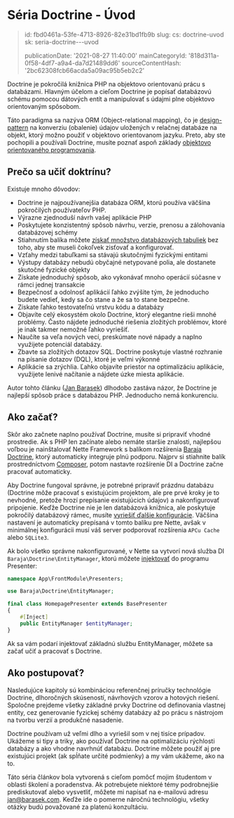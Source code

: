Séria Doctrine - Úvod
=====================

> id: fbd0461a-53fe-4713-8926-82e31bd1fb9b
> slug:
> 	cs: doctrine-uvod
> 	sk: seria-doctrine---uvod
> 
> publicationDate: '2021-08-27 11:40:00'
> mainCategoryId: '818d311a-0f58-4df7-a9a4-da7d21489dd6'
> sourceContentHash: '2bc62308fcb66acda5a09ac95b5eb2c2'

Doctrine je pokročilá knižnica PHP na objektovo orientovanú prácu s databázami. Hlavným účelom a cieľom Doctrine je popísať databázovú schému pomocou dátových entít a manipulovať s údajmi plne objektovo orientovaným spôsobom.

Táto paradigma sa nazýva ORM (Object-relational mapping), čo je [design-pattern](/design-patterns) na konverziu (obalenie) údajov uložených v relačnej databáze na objekt, ktorý možno použiť v objektovo orientovanom jazyku. Preto, aby ste pochopili a používali Doctrine, musíte poznať aspoň základy [objektovo orientovaného programovania](/oop).

Prečo sa učiť doktrínu?
------------------------

Existuje mnoho dôvodov:

- Doctrine je najpoužívanejšia databáza ORM, ktorú používa väčšina pokročilých používateľov PHP.
- Výrazne zjednoduší návrh vašej aplikácie PHP
- Poskytujete konzistentný spôsob návrhu, verzie, prenosu a zálohovania databázovej schémy
- Stiahnutím balíka môžete [získať množstvo databázových tabuliek](https://github.com/baraja-core/shop-product) bez toho, aby ste museli čokoľvek zisťovať a konfigurovať.
- Vzťahy medzi tabuľkami sa stávajú skutočnými fyzickými entitami
- Výstupy databázy nebudú obyčajné netypované polia, ale dostanete skutočné fyzické objekty
- Získate jednoduchý spôsob, ako vykonávať mnoho operácií súčasne v rámci jednej transakcie
- Bezpečnosť a odolnosť aplikácií ľahko zvýšite tým, že jednoducho budete vedieť, kedy sa čo stane a že sa to stane bezpečne.
- Získate ľahko testovateľnú vrstvu kódu a databázy
- Objavíte celý ekosystém okolo Doctrine, ktorý elegantne rieši mnohé problémy. Často nájdete jednoduché riešenia zložitých problémov, ktoré je inak takmer nemožné ľahko vyriešiť.
- Naučíte sa veľa nových vecí, preskúmate nové nápady a naplno využijete potenciál databázy.
- Zbavte sa zložitých dotazov SQL. Doctrine poskytuje vlastné rozhranie na písanie dotazov (DQL), ktoré je veľmi výkonné
- Aplikácie sa zrýchlia. Ľahko objavíte priestor na optimalizáciu aplikácie, využijete lenivé načítanie a nájdete úzke miesta aplikácie.

Autor tohto článku ([Jan Barasek](https://baraja.cz)) dlhodobo zastáva názor, že Doctrine je najlepší spôsob práce s databázou PHP. Jednoducho nemá konkurenciu.

Ako začať?
----------

Skôr ako začnete naplno používať Doctrine, musíte si pripraviť vhodné prostredie. Ak s PHP len začínate alebo nemáte staršie znalosti, najlepšou voľbou je nainštalovať Nette Framework s balíkom rozšírenia [Baraja Doctrine](https://github.com/baraja-core/doctrine), ktorý automaticky integruje plnú podporu. Najprv si stiahnite balík prostredníctvom [Composer](/composer), potom nastavte rozšírenie DI a Doctrine začne pracovať automaticky.

Aby Doctrine fungoval správne, je potrebné pripraviť prázdnu databázu (Doctrine môže pracovať s existujúcim projektom, ale pre prvé kroky je to nevhodné, pretože hrozí prepísanie existujúcich údajov) a nakonfigurovať pripojenie. Keďže Doctrine nie je len databázová knižnica, ale poskytuje pokročilý databázový rámec, musíte [vyriešiť ďalšie konfigurácie](/configure-connections-with-baraja-doctrine). Väčšina nastavení je automaticky prepísaná v tomto balíku pre Nette, avšak v minimálnej konfigurácii musí váš server podporovať rozšírenia `APCu Cache` alebo `SQLite3`.

Ak bolo všetko správne nakonfigurované, v Nette sa vytvorí nová služba DI `Baraja\Doctrine\EntityManager`, ktorú môžete [injektovať](https://doc.nette.org/cs/3.1/di-usage) do programu Presenter:

```php
namespace App\FrontModule\Presenters;

use Baraja\Doctrine\EntityManager;

final class HomepagePresenter extends BasePresenter
{
	#[Inject]
	public EntityManager $entityManager;
}
```

Ak sa vám podarí injektovať základnú službu EntityManager, môžete sa začať učiť a pracovať s Doctrine.

Ako postupovať?
--------

Nasledujúce kapitoly sú kombináciou referenčnej príručky technológie Doctrine, dlhoročných skúseností, návrhových vzorov a hotových riešení. Spoločne prejdeme všetky základné prvky Doctrine od definovania vlastnej entity, cez generovanie fyzickej schémy databázy až po prácu s nástrojom na tvorbu verzií a produkčné nasadenie.

Doctrine používam už veľmi dlho a vyriešil som v nej tisíce prípadov. Ukážeme si tipy a triky, ako používať Doctrine na optimalizáciu rýchlosti databázy a ako vhodne navrhnúť databázu. Doctrine môžete použiť aj pre existujúci projekt (ak spĺňate určité podmienky) a my vám ukážeme, ako na to.

Táto séria článkov bola vytvorená s cieľom pomôcť mojim študentom v oblasti školení a poradenstva. Ak potrebujete niektoré témy podrobnejšie prediskutovať alebo vysvetliť, môžete mi napísať na e-mailovú adresu jan@barasek.com. Keďže ide o pomerne náročnú technológiu, všetky otázky budú považované za platenú konzultáciu.
